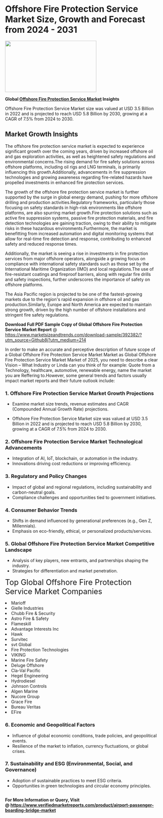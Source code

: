 <H1>Offshore Fire Protection Service Market Size, Growth and Forecast from 2024 - 2031</H1><img class="aligncenter size-medium wp-image-584254" src="https://thirdeyenews.in/wp-content/uploads/2024/09/Global-Market-Research-300x168.jpeg" alt="" width="300" height="168" /><p><strong>Global&nbsp;<a href="https://www.marketsizeandtrends.com/download-sample/392382/?utm_source=Github8j?utm_medium=214">Offshore Fire Protection Service Market</a> Insights</strong></p><p>Offshore Fire Protection Service Market size was valued at USD 3.5 Billion in 2022 and is projected to reach USD 5.8 Billion by 2030, growing at a CAGR of 7.5% from 2024 to 2030.</p><p><h2>Market Growth Insights</h2> <p>The offshore fire protection service market is expected to experience significant growth over the coming years, driven by increased offshore oil and gas exploration activities, as well as heightened safety regulations and environmental concerns.The rising demand for fire safety solutions across offshore platforms, including oil rigs and LNG terminals, is primarily influencing this growth.Additionally, advancements in fire suppression technologies and growing awareness regarding fire-related hazards have propelled investments in enhanced fire protection services.</p> <p></p> <p>The growth of the offshore fire protection service market is further supported by the surge in global energy demand, pushing for more offshore drilling and production activities.Regulatory frameworks, particularly those focusing on safety standards in high-risk environments like offshore platforms, are also spurring market growth.Fire protection solutions such as active fire suppression systems, passive fire protection materials, and fire detection technologies are gaining traction, owing to their ability to mitigate risks in these hazardous environments.Furthermore, the market is benefitting from increased automation and digital monitoring systems that allow for real-time fire detection and response, contributing to enhanced safety and reduced response times.</p> <p>Additionally, the market is seeing a rise in investments in fire protection services from major offshore operators, alongside a growing focus on compliance with international safety standards such as those set by the International Maritime Organization (IMO) and local regulations.The use of fire-resistant coatings and fireproof barriers, along with regular fire drills and safety inspections, further underscores the importance of safety on offshore platforms.</p> <p>The Asia Pacific region is projected to be one of the fastest-growing markets due to the region's rapid expansion in offshore oil and gas production.Similarly, Europe and North America are expected to maintain strong growth, driven by the high number of offshore installations and stringent fire safety regulations.</p> <p></p><p><span class=""><strong>Download Full PDF Sample Copy of Global Offshore Fire Protection Service Market Report</strong> @ <a href="https://www.marketsizeandtrends.com/download-sample/392382/?utm_source=Github8j?utm_medium=214" target="_blank">https://www.marketsizeandtrends.com/download-sample/392382/?utm_source=Github8j?utm_medium=214</a></span></p><p>In order to make an accurate and perceptive description of future scope of a Global&nbsp;Offshore Fire Protection Service Market Market as Global&nbsp;Offshore Fire Protection Service Market Market of 2025, you need to describe a clear Vision &ndash; What Industry or Linda can you think of for example: Quote from a Technology, healthcare, automotive, renewable energy, name the market you are Reffering to.However, some general trends and factors usually impact market reports and their future outlook include:</p><h3>1.&nbsp;<strong>Offshore Fire Protection Service Market Growth Projections</strong></h3><ul><li>Examine market size trends, revenue estimates and CAGR (Compounded Annual Growth Rate) projections.</li><li><p>Offshore Fire Protection Service Market size was valued at USD 3.5 Billion in 2022 and is projected to reach USD 5.8 Billion by 2030, growing at a CAGR of 7.5% from 2024 to 2030.</p></li></ul><h3>2.&nbsp;<strong>Offshore Fire Protection Service Market Technological Advancements</strong></h3><ul><li>Integration of AI, IoT, blockchain, or automation in the industry.</li><li>Innovations driving cost reductions or improving efficiency.</li></ul><h3>3.&nbsp;<strong>Regulatory and Policy Changes</strong></h3><ul><li>Impact of global and regional regulations, including sustainability and carbon-neutral goals.</li><li>Compliance challenges and opportunities tied to government initiatives.</li></ul><h3>4.&nbsp;<strong>Consumer Behavior Trends</strong></h3><ul><li>Shifts in demand influenced by generational preferences (e.g., Gen Z, Millennials).</li><li>Emphasis on eco-friendly, ethical, or personalized products/services.</li></ul><h3>5.&nbsp;<strong>Global Offshore Fire Protection Service Market Competitive Landscape</strong></h3><ul><li>Analysis of key players, new entrants, and partnerships shaping the industry.</li><li>Strategies for differentiation and market penetration.</li></ul><p data-pm-slice="1 1 []"><span style="color: inherit; font-family: inherit; font-size: 25px;">Top Global Offshore Fire Protection Service Market Companies</span></p><div class="" data-test-id=""><p><li>Marioff</li><li> Gielle Industries</li><li> Chubb Fire & Security</li><li> Astro Fire & Safety</li><li> Flameskill</li><li> Advantage Interests Inc</li><li> Hawk</li><li> Survitec</li><li> svt Global</li><li> Fire Protection Technologies</li><li> VIKING</li><li> Marine Fire Safety</li><li> Deluge Offshore</li><li> Cla-Val Pacific</li><li> Hegel Engineering</li><li> Hydrodiesel</li><li> Johnson Controls</li><li> Algen Marine</li><li> Nucore Group</li><li> Grace Fire</li><li> Bureau Veritas</li><li> EFire</li></p></div><h3>6.&nbsp;<strong>Economic and Geopolitical Factors</strong></h3><ul><li>Influence of global economic conditions, trade policies, and geopolitical events.</li><li>Resilience of the market to inflation, currency fluctuations, or global crises.</li></ul><h3>7.&nbsp;<strong>Sustainability and ESG (Environmental, Social, and Governance)</strong></h3><ul><li>Adoption of sustainable practices to meet ESG criteria.</li><li>Opportunities in green technologies and circular economy principles.</li></ul><h2><strong style="font-size: 14px;">For More Information or Query, Visit @&nbsp;</strong><a style="background-color: #ffffff; font-size: 14px;" href="https://www.marketsizeandtrends.com/report/offshore-fire-protection-service-market/" target="_blank">https://www.verifiedmarketreports.com/product/airport-passenger-boarding-bridge-market</a></h2>